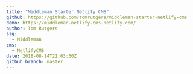 ```yaml
---
title: "Middleman Starter Netlify CMS"
github: https://github.com/tomrutgers/middleman-starter-netlify-cms
demo: https://middleman-netlify-cms.netlify.com/
author: Tom Rutgers
ssg:
  - Middleman
cms:
  - NetlifyCMS
date: 2018-08-14T21:03:30Z
github_branch: master
---
```

